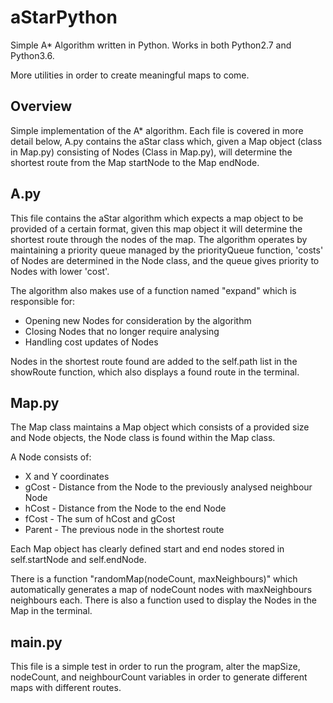 # aStarPython
Simple A* Algorithm written in Python. Works in both Python2.7 and Python3.6.

More utilities in order to create meaningful maps to come.


## Overview
Simple implementation of the A* algorithm. Each file is covered in more detail below, A.py contains the aStar class which, given a Map object (class in Map.py) consisting of Nodes (Class in Map.py), will determine the shortest route from the Map startNode to the Map endNode.

## A.py
This file contains the aStar algorithm which expects a map object to be provided of a certain format, given this map object it will determine the shortest route through the nodes of the map. The algorithm operates by maintaining a priority queue managed by the priorityQueue function, 'costs' of Nodes are determined in the Node class, and the queue gives priority to Nodes with lower 'cost'.

The algorithm also makes use of a function named "expand" which is responsible for:
* Opening new Nodes for consideration by the algorithm
* Closing Nodes that no longer require analysing
* Handling cost updates of Nodes

Nodes in the shortest route found are added to the self.path list in the showRoute function, which also displays a found route in the terminal.  

## Map.py
The Map class maintains a Map object which consists of a provided size and Node objects, the Node class is found within the Map class.

A Node consists of:
* X and Y coordinates
* gCost   - Distance from the Node to the previously analysed neighbour Node
* hCost   - Distance from the Node to the end Node
* fCost   - The sum of hCost and gCost
* Parent  - The previous node in the shortest route

Each Map object has clearly defined start and end nodes stored in self.startNode and self.endNode.

There is a function "randomMap(nodeCount, maxNeighbours)" which automatically generates a map of nodeCount nodes with maxNeighbours neighbours each. There is also a function used to display the Nodes in the Map in the terminal.

## main.py
This file is a simple test in order to run the program, alter the mapSize, nodeCount, and neighbourCount variables in order to generate different maps with different routes.
